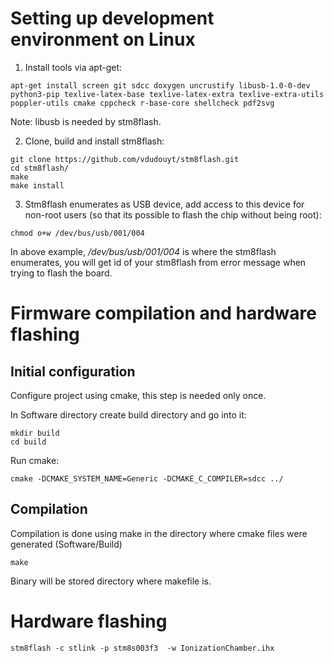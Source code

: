 # Setting up development environment on Linux

1.  Install tools via apt-get:

```console
apt-get install screen git sdcc doxygen uncrustify libusb-1.0-0-dev python3-pip texlive-latex-base texlive-latex-extra texlive-extra-utils poppler-utils cmake cppcheck r-base-core shellcheck pdf2svg
```
Note: libusb is needed by stm8flash.

2. Clone, build and install stm8flash:

```console
git clone https://github.com/vdudouyt/stm8flash.git
cd stm8flash/
make
make install
```

3. Stm8flash enumerates as USB device, add access to this device for non-root users (so that its possible to flash the chip without being root):

```console
chmod o+w /dev/bus/usb/001/004
```

In above example, _/dev/bus/usb/001/004_ is where the stm8flash enumerates, you will get id of your stm8flash from error message when trying to flash the board.

# Firmware compilation and hardware flashing

## Initial configuration

Configure project using cmake, this step is needed only once.

In Software directory create build directory and go into it:

```
mkdir build
cd build
```

Run cmake:

```
cmake -DCMAKE_SYSTEM_NAME=Generic -DCMAKE_C_COMPILER=sdcc ../
```

## Compilation

Compilation is done using make in the directory where cmake files were generated (Software/Build)

```
make
```

Binary will be stored directory where makefile is.

# Hardware flashing

```
stm8flash -c stlink -p stm8s003f3  -w IonizationChamber.ihx
```
